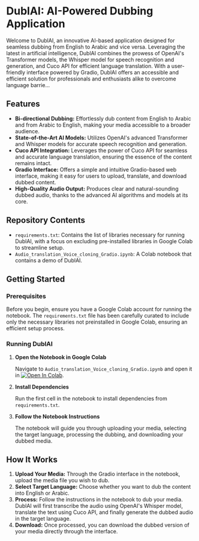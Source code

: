 
# DublAI: AI-Powered Dubbing Application

Welcome to DublAI, an innovative AI-based application designed for seamless dubbing from English to Arabic and vice versa. Leveraging the latest in artificial intelligence, DublAI combines the prowess of OpenAI's Transformer models, the Whisper model for speech recognition and generation, and Cuco API for efficient language translation. With a user-friendly interface powered by Gradio, DublAI offers an accessible and efficient solution for professionals and enthusiasts alike to overcome language barrie...

## Features

- **Bi-directional Dubbing:** Effortlessly dub content from English to Arabic and from Arabic to English, making your media accessible to a broader audience.
- **State-of-the-Art AI Models:** Utilizes OpenAI's advanced Transformer and Whisper models for accurate speech recognition and generation.
- **Cuco API Integration:** Leverages the power of Cuco API for seamless and accurate language translation, ensuring the essence of the content remains intact.
- **Gradio Interface:** Offers a simple and intuitive Gradio-based web interface, making it easy for users to upload, translate, and download dubbed content.
- **High-Quality Audio Output:** Produces clear and natural-sounding dubbed audio, thanks to the advanced AI algorithms and models at its core.

## Repository Contents

- `requirements.txt`: Contains the list of libraries necessary for running DublAI, with a focus on excluding pre-installed libraries in Google Colab to streamline setup.
- `Audio_translation_Voice_cloning_Gradio.ipynb`: A Colab notebook that contains a demo of DublAI.

## Getting Started

### Prerequisites

Before you begin, ensure you have a Google Colab account for running the notebook. The `requirements.txt` file has been carefully curated to include only the necessary libraries not preinstalled in Google Colab, ensuring an efficient setup process.

### Running DublAI

1. **Open the Notebook in Google Colab**

   Navigate to `Audio_translation_Voice_cloning_Gradio.ipynb` and open it in [![Open In Colab](https://colab.research.google.com/assets/colab-badge.svg)](https://colab.research.google.com/github/salohnana2018/DublAI/blob/main/Audio_translation_Voice_cloning_Gradio.ipynb).


2. **Install Dependencies**

   Run the first cell in the notebook to install dependencies from `requirements.txt`.

3. **Follow the Notebook Instructions**

   The notebook will guide you through uploading your media, selecting the target language, processing the dubbing, and downloading your dubbed media.

## How It Works

1. **Upload Your Media:** Through the Gradio interface in the notebook, upload the media file you wish to dub.
2. **Select Target Language:** Choose whether you want to dub the content into English or Arabic.
3. **Process:** Follow the instructions in the notebook to dub your media. DublAI will first transcribe the audio using OpenAI's Whisper model, translate the text using Cuco API, and finally generate the dubbed audio in the target language.
4. **Download:** Once processed, you can download the dubbed version of your media directly through the interface.




